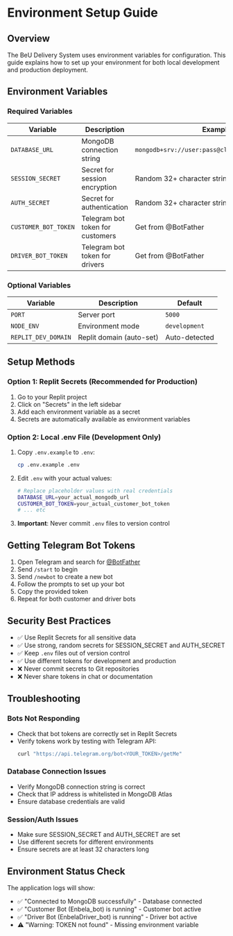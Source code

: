 # Environment Setup Guide

## Overview

The BeU Delivery System uses environment variables for configuration. This guide explains how to set up your environment for both local development and production deployment.

## Environment Variables

### Required Variables

| Variable | Description | Example |
|----------|-------------|---------|
| `DATABASE_URL` | MongoDB connection string | `mongodb+srv://user:pass@cluster.mongodb.net/db` |
| `SESSION_SECRET` | Secret for session encryption | Random 32+ character string |
| `AUTH_SECRET` | Secret for authentication | Random 32+ character string |
| `CUSTOMER_BOT_TOKEN` | Telegram bot token for customers | Get from @BotFather |
| `DRIVER_BOT_TOKEN` | Telegram bot token for drivers | Get from @BotFather |

### Optional Variables

| Variable | Description | Default |
|----------|-------------|---------|
| `PORT` | Server port | `5000` |
| `NODE_ENV` | Environment mode | `development` |
| `REPLIT_DEV_DOMAIN` | Replit domain (auto-set) | Auto-detected |

## Setup Methods

### Option 1: Replit Secrets (Recommended for Production)

1. Go to your Replit project
2. Click on "Secrets" in the left sidebar  
3. Add each environment variable as a secret
4. Secrets are automatically available as environment variables

### Option 2: Local .env File (Development Only)

1. Copy `.env.example` to `.env`:
   ```bash
   cp .env.example .env
   ```

2. Edit `.env` with your actual values:
   ```bash
   # Replace placeholder values with real credentials
   DATABASE_URL=your_actual_mongodb_url
   CUSTOMER_BOT_TOKEN=your_actual_customer_bot_token
   # ... etc
   ```

3. **Important**: Never commit `.env` files to version control

## Getting Telegram Bot Tokens

1. Open Telegram and search for [@BotFather](https://t.me/botfather)
2. Send `/start` to begin
3. Send `/newbot` to create a new bot
4. Follow the prompts to set up your bot
5. Copy the provided token
6. Repeat for both customer and driver bots

## Security Best Practices

- ✅ Use Replit Secrets for all sensitive data
- ✅ Use strong, random secrets for SESSION_SECRET and AUTH_SECRET
- ✅ Keep `.env` files out of version control
- ✅ Use different tokens for development and production
- ❌ Never commit secrets to Git repositories
- ❌ Never share tokens in chat or documentation

## Troubleshooting

### Bots Not Responding
- Check that bot tokens are correctly set in Replit Secrets
- Verify tokens work by testing with Telegram API:
  ```bash
  curl "https://api.telegram.org/bot<YOUR_TOKEN>/getMe"
  ```

### Database Connection Issues
- Verify MongoDB connection string is correct
- Check that IP address is whitelisted in MongoDB Atlas
- Ensure database credentials are valid

### Session/Auth Issues
- Make sure SESSION_SECRET and AUTH_SECRET are set
- Use different secrets for different environments
- Ensure secrets are at least 32 characters long

## Environment Status Check

The application logs will show:
- ✅ "Connected to MongoDB successfully" - Database connected
- ✅ "Customer Bot (Enbela_bot) is running" - Customer bot active
- ✅ "Driver Bot (EnbelaDriver_bot) is running" - Driver bot active
- ⚠️ "Warning: TOKEN not found" - Missing environment variable